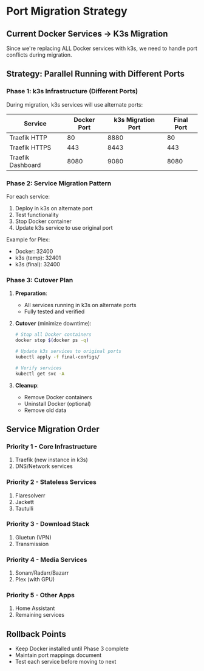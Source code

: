 # Port Migration Strategy

## Current Docker Services → K3s Migration

Since we're replacing ALL Docker services with k3s, we need to handle port conflicts during migration.

## Strategy: Parallel Running with Different Ports

### Phase 1: k3s Infrastructure (Different Ports)
During migration, k3s services will use alternate ports:

| Service | Docker Port | k3s Migration Port | Final Port |
|---------|-------------|-------------------|------------|
| Traefik HTTP | 80 | 8880 | 80 |
| Traefik HTTPS | 443 | 8443 | 443 |
| Traefik Dashboard | 8080 | 9080 | 8080 |

### Phase 2: Service Migration Pattern
For each service:
1. Deploy in k3s on alternate port
2. Test functionality
3. Stop Docker container
4. Update k3s service to use original port

Example for Plex:
- Docker: 32400
- k3s (temp): 32401
- k3s (final): 32400

### Phase 3: Cutover Plan
1. **Preparation**:
   - All services running in k3s on alternate ports
   - Fully tested and verified

2. **Cutover** (minimize downtime):
   ```bash
   # Stop all Docker containers
   docker stop $(docker ps -q)
   
   # Update k3s services to original ports
   kubectl apply -f final-configs/
   
   # Verify services
   kubectl get svc -A
   ```

3. **Cleanup**:
   - Remove Docker containers
   - Uninstall Docker (optional)
   - Remove old data

## Service Migration Order

### Priority 1 - Core Infrastructure
1. Traefik (new instance in k3s)
2. DNS/Network services

### Priority 2 - Stateless Services  
1. Flaresolverr
2. Jackett
3. Tautulli

### Priority 3 - Download Stack
1. Gluetun (VPN)
2. Transmission

### Priority 4 - Media Services
1. Sonarr/Radarr/Bazarr
2. Plex (with GPU)

### Priority 5 - Other Apps
1. Home Assistant
2. Remaining services

## Rollback Points
- Keep Docker installed until Phase 3 complete
- Maintain port mappings document
- Test each service before moving to next